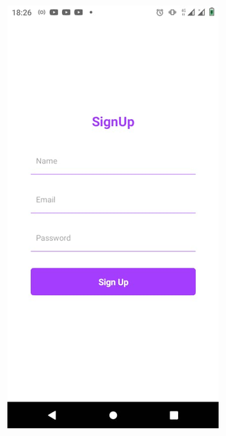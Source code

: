 ![Movile-app-auth-flow](https://github.com/munezeromicha/Mobile-app-auth-flow/blob/main/assets/PhoneView.jpg)
